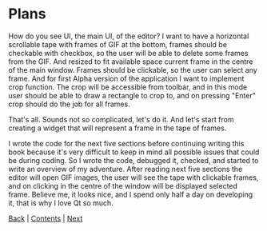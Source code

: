 # Plans

How do you see UI, the main UI, of the editor? I want to have a horizontal scrollable tape with frames
of GIF at the bottom, frames should be checkable with checkbox, so the user will be able to delete some frames
from the GIF. And resized to fit available space current frame in the centre of the main window. Frames
should be clickable, so the user can select any frame. And for first Alpha version of the application
I want to implement crop function. The crop will be accessible from toolbar, and in this mode user
should be able to draw a rectangle to crop to, and on pressing "Enter" crop should do the job for all
frames.

That's all. Sounds not so complicated, let's do it. And let's start from creating a widget
that will represent a frame in the tape of frames.

I wrote the code for the next five sections before continuing writing this book because it's
very difficult to keep in mind all possible issues that could be during coding. So I wrote
the code, debugged it, checked, and started to write an overview of my adventure. After reading
next five sections the editor will open GIF images, the user will see the tape with clickable
frames, and on clicking in the centre of the window will be displayed selected frame. Believe me, it looks
nice, and I spend only half a day on developing it, that is why I love Qt so much.

[Back](03.md) | [Contents](../README.md) | [Next](05.md)
